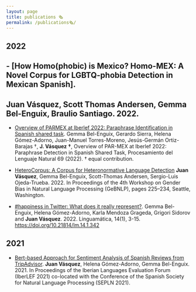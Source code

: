 ```yaml
---
layout: page
title: publications 🗞
permalink: /publications🗞/
---
```



## 2022

## - [How Homo(phobic) is Mexico? Homo-MEX: A Novel Corpus for LGBTQ-phobia Detection in Mexican Spanish].
## **Juan Vásquez**, Scott Thomas Andersen, Gemma Bel-Enguix, Braulio Santiago. 2022.

- [Overview of PARMEX at Iberlef 2022: Paraphrase Identification in Spanish shared task](https://scholar.google.com/citations?view_op=view_citation&hl=en&user=IoQWQakAAAAJ&sortby=pubdate&citation_for_view=IoQWQakAAAAJ:UeHWp8X0CEIC). Gemma Bel-Enguix, Gerardo Sierra, Helena Gómez-Adorno, Juan-Manuel Torres-Moreno, Jesús-Germán Ortiz-Barajas †, **J. Vásquez †**, Overview of PAR-MEX at Iberlef 2022: Paraphrase Detection in Spanish Shared Task, Procesamiento del Lenguaje Natural 69 (2022). † equal contribution.

- [HeteroCorpus: A Corpus for Heteronormative Language Detection](https://aclanthology.org/2022.gebnlp-1.23/) **Juan Vásquez**, Gemma Bel-Enguix, Scott-Thomas Andersen, Sergio-Luis Ojeda-Trueba. 2022. In Proceedings of the 4th Workshop on Gender Bias in Natural Language Processing (GeBNLP), pages 225–234, Seattle, Washington.

- [#happiness in Twitter: What does it really represent?](https://linguamatica.com/index.php/linguamatica/article/view/342/481). Gemma Bel-Enguix, Helena Gómez-Adorno, Karla Mendoza Grageda, Grigori Sidorov and **Juan Vásquez**. 2022. Linguamática, 14(1), 3-15. <https://doi.org/10.21814/lm.14.1.342>

## 2021

- [Bert-based Approach for Sentiment Analysis of Spanish Reviews from TripAdvisor](http://ceur-ws.org/Vol-2943/restmex_paper6.pdf). **Juan Vásquez**, Helena Gómez-Adorno, Gemma Bel-Enguix. 2021. In Proceedings of the Iberian Languages Evaluation Forum (IberLEF 2021) co-located with the Conference of the Spanish Society for Natural Language Processing (SEPLN 2021).
